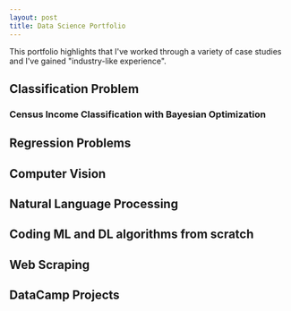 ```yaml
---
layout: post
title: Data Science Portfolio
---
```


This portfolio highlights that I've worked through a variety of case studies and I've gained "industry-like experience". 

## Classification Problem 

### Census Income Classification with Bayesian Optimization

## Regression Problems

## Computer Vision

## Natural Language Processing

## Coding ML and DL algorithms from scratch

## Web Scraping

## DataCamp Projects
